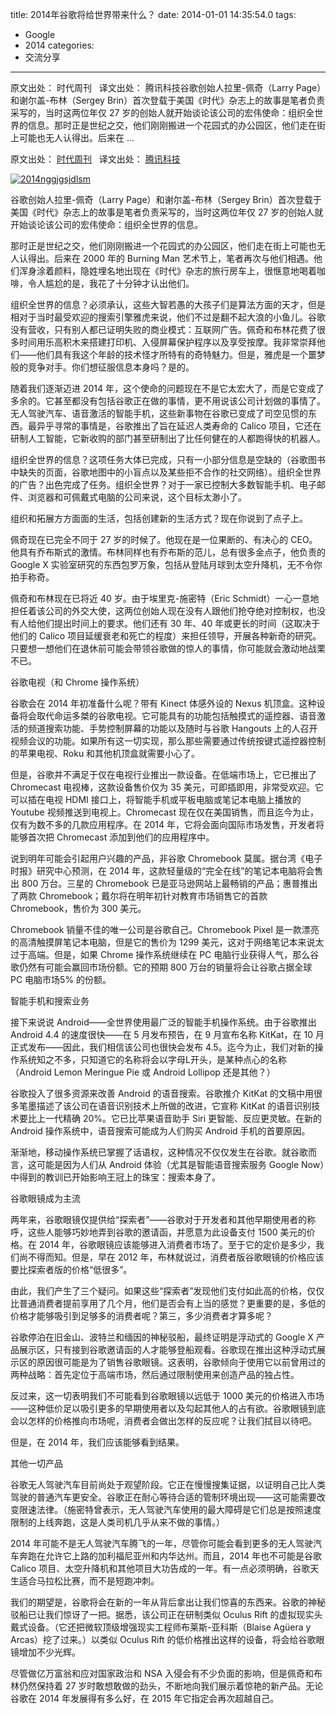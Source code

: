 title: 2014年谷歌将给世界带来什么？
date: 2014-01-01 14:35:54.0
tags:
- Google
- 2014
categories:
- 交流分享

---

原文出处： 时代周刊   译文出处： 腾讯科技谷歌创始人拉里-佩奇（Larry Page）和谢尔盖-布林（Sergey Brin）首次登载于美国《时代》杂志上的故事是笔者负责采写的，当时这两位年仅 27 岁的创始人就开始谈论该公司的宏伟使命：组织全世界的信息。那时正是世纪之交，他们刚刚搬进一个花园式的办公园区，他们走在街上可能也无人认得出。后来在 ...

<!-- more -->

原文出处： [时代周刊][Link 1]   译文出处： [腾讯科技][Link 2]  
  


[![2014nggjgsjdlsm][]][2014nggjgsjdlsm]

谷歌创始人拉里-佩奇（Larry Page）和谢尔盖-布林（Sergey Brin）首次登载于美国《时代》杂志上的故事是笔者负责采写的，当时这两位年仅 27 岁的创始人就开始谈论该公司的宏伟使命：组织全世界的信息。

那时正是世纪之交，他们刚刚搬进一个花园式的办公园区，他们走在街上可能也无人认得出。后来在 2000 年的 Burning Man 艺术节上，笔者再次与他们相遇。他们浑身涂着颜料，隐姓埋名地出现在《时代》杂志的旅行房车上，很惬意地喝着咖啡，令人尴尬的是，我花了十分钟才认出他们。

组织全世界的信息？必须承认，这些大智若愚的大孩子们是算法方面的天才，但是相对于当时最受欢迎的搜索引擎雅虎来说，他们不过是翻不起大浪的小鱼儿。谷歌没有营收，只有别人都已证明失败的商业模式：互联网广告。佩奇和布林花费了很多时间用乐高积木来搭建打印机、入侵屏幕保护程序以及享受按摩。我非常崇拜他们——他们具有我这个年龄的技术怪才所特有的奇特魅力。但是，雅虎是一个噩梦般的竞争对手。你们想征服信息本身吗？是的。

随着我们逐渐迈进 2014 年，这个使命的问题现在不是它太宏大了，而是它变成了多余的。它甚至都没有包括谷歌正在做的事情，更不用说该公司计划做的事情了。无人驾驶汽车、语音激活的智能手机，这些新事物在谷歌已变成了司空见惯的东西。最异乎寻常的事情是，谷歌推出了旨在延迟人类寿命的 Calico 项目，它还在研制人工智能，它新收购的部门甚至研制出了比任何健在的人都跑得快的机器人。

组织全世界的信息？这项任务大体已完成，只有一小部分信息是空缺的（谷歌图书中缺失的页面，谷歌地图中的小盲点以及某些拒不合作的社交网络）。组织全世界的广告？出色完成了任务。组织全世界？对于一家已控制大多数智能手机、电子邮件、浏览器和可佩戴式电脑的公司来说，这个目标太渺小了。

组织和拓展方方面面的生活，包括创建新的生活方式？现在你说到了点子上。

佩奇现在已完全不同于 27 岁的时候了。他现在是一位果断的、有决心的 CEO。他具有乔布斯式的激情。布林同样也有乔布斯的范儿，总有很多金点子，他负责的 Google X 实验室研究的东西包罗万象，包括从登陆月球到太空升降机，无不令你拍手称奇。

佩奇和布林现在已将近 40 岁。由于埃里克-施密特（Eric Schmidt）一心一意地担任着该公司的外交大使，这两位创始人现在没有人跟他们抢夺绝对控制权，也没有人给他们提出时间上的要求。他们还有 30 年、40 年或更长的时间（这取决于他们的 Calico 项目延缓衰老和死亡的程度）来担任领导，开展各种新奇的研究。只要想一想他们在退休前可能会带领谷歌做的惊人的事情，你可能就会激动地战栗不已。

谷歌电视（和 Chrome 操作系统）

谷歌会在 2014 年初准备什么呢？带有 Kinect 体感外设的 Nexus 机顶盒。这种设备将会取代命运多桀的谷歌电视。它可能具有的功能包括触摸式的遥控器、语音激活的频道搜索功能、手势控制屏幕的功能以及随时与谷歌 Hangouts 上的人召开视频会议的功能。如果所有这一切实现，那么那些需要通过传统按键式遥控器控制的苹果电视、Roku 和其他机顶盒就需要小心了。

但是，谷歌并不满足于仅在电视行业推出一款设备。在低端市场上，它已推出了 Chromecast 电视棒，这款设备售价仅为 35 美元，可即插即用，非常受欢迎。它可以插在电视 HDMI 接口上，将智能手机或平板电脑或笔记本电脑上播放的 Youtube 视频推送到电视上。Chromecast 现在仅在美国销售，而且迄今为止，仅有为数不多的几款应用程序。在 2014 年，它将会面向国际市场发售，开发者将能够首次把 Chromecast 添加到他们的应用程序中。

说到明年可能会引起用户兴趣的产品，非谷歌 Chromebook 莫属。据台湾《电子时报》研究中心预测，在 2014 年，这款轻量级的“完全在线”的笔记本电脑将会售出 800 万台。三星的 Chromebook 已是亚马逊网站上最畅销的产品；惠普推出了两款 Chromebook；戴尔将在明年初针对教育市场销售它的首款 Chromebook，售价为 300 美元。

Chromebook 销量不佳的唯一公司是谷歌自己。Chromebook Pixel 是一款漂亮的高清触摸屏笔记本电脑，但是它的售价为 1299 美元，这对于网络笔记本来说太过于高端。但是，如果 Chrome 操作系统继续在 PC 电脑行业获得人气，那么谷歌仍然有可能会赢回市场份额。它的预期 800 万台的销量将会让谷歌占据全球 PC 电脑市场5% 的份额。

智能手机和搜索业务

接下来说说 Android——全世界使用最广泛的智能手机操作系统。由于谷歌推出 Android 4.4 的速度很快——在 5 月发布预告，在 9 月宣布名称 KitKat，在 10 月正式发布——因此，我们相信该公司也很快会发布 4.5。迄今为止，我们对新的操作系统知之不多，只知道它的名称将会以字母L开头，是某种点心的名称（Android Lemon Meringue Pie 或 Android Lollipop 还是其他？）

谷歌投入了很多资源来改善 Android 的语音搜索。谷歌推介 KitKat 的文稿中用很多笔墨描述了该公司在语音识别技术上所做的改进，它宣称 KitKat 的语音识别技术要比上一代精确 20%。它已比苹果语音助手 Siri 更智能、反应更灵敏。在新的 Android 操作系统中，语音搜索可能成为人们购买 Android 手机的首要原因。

渐渐地，移动操作系统已掌握了话语权，这种情况不仅仅发生在谷歌。就谷歌而言，这可能是因为人们从 Android 体验（尤其是智能语音搜索服务 Google Now）中得到的教训已开始影响王冠上的珠宝：搜索本身了。

谷歌眼镜成为主流

两年来，谷歌眼镜仅提供给“探索者”——谷歌对于开发者和其他早期使用者的称呼，这些人能够巧妙地弄到谷歌的邀请函，并愿意为此设备支付 1500 美元的价格。在 2014 年，谷歌眼镜应该能够进入消费者市场了。至于它的定价是多少，我们尚不得而知。但是，早在 2012 年，布林就说过，消费者版谷歌眼镜的价格应该要比探索者版的价格“低很多”。

由此，我们产生了三个疑问。如果这些“探索者”发现他们支付如此高的价格，仅仅比普通消费者提前享用了几个月，他们是否会有上当的感觉？更重要的是，多低的价格才能够吸引到足够多的消费者呢？第三，多少消费者才算多呢？

谷歌停泊在旧金山、波特兰和缅因的神秘驳船，最终证明是浮动式的 Google X 产品展示区，只有接到谷歌邀请函的人才能够登船观看。谷歌现在推出这种浮动式展示区的原因很可能是为了销售谷歌眼镜。这表明，谷歌倾向于使用它以前曾用过的两种战略：首先定位于高端市场，然后通过限制使用来创造产品的独占性。

反过来，这一切表明我们不可能看到谷歌眼镜以远低于 1000 美元的价格进入市场——这种低价足以吸引更多的早期使用者以及勾起其他人的占有欲。谷歌眼镜到底会以怎样的价格推向市场呢，消费者会做出怎样的反应呢？让我们拭目以待吧。

但是，在 2014 年，我们应该能够看到结果。

其他一切产品

谷歌无人驾驶汽车目前尚处于观望阶段。它正在慢慢搜集证据，以证明自己比人类驾驶的普通汽车更安全。谷歌正在耐心等待合适的管制环境出现——这可能需要改变限速法律。（施密特曾表示，无人驾驶汽车使用的最大障碍是它们总是按照速度限制的上线奔跑，这是人类司机几乎从来不做的事情。）

2014 年可能不是无人驾驶汽车腾飞的一年，尽管你可能会看到更多的无人驾驶汽车奔跑在允许它上路的加利福尼亚州和内华达州。而且，2014 年也不可能是谷歌 Calico 项目、太空升降机和其他项目大功告成的一年。有一点必须明确，谷歌天生适合马拉松比赛，而不是短跑冲刺。

我们的期望是，谷歌将会在新的一年从背后拿出让我们惊喜的东西来。谷歌的神秘驳船已让我们惊讶了一把。据悉，该公司正在研制类似 Oculus Rift 的虚拟现实头戴式设备。（它还把微软顶级增强现实工程师布莱斯-亚科斯（Blaise Agüera y Arcas）挖了过来。）以类似 Oculus Rift 的低价格推出这样的设备，将会给谷歌眼镜增加不少光辉。

尽管做亿万富翁和应对国家政治和 NSA 入侵会有不少负面的影响，但是佩奇和布林仍然保持着 27 岁时敢想敢做的劲头，不断地向我们展示着惊艳的新产品。无论谷歌在 2014 年发展得有多么好，在 2015 年它指定会再次超越自己。


[Link 1]: http://www.time.com/
[Link 2]: http://tech.qq.com/a/20131230/000873.htm
[2014nggjgsjdlsm]: http://jbcdn2.b0.upaiyun.com/2013/12/2014nggjgsjdlsm.jpg